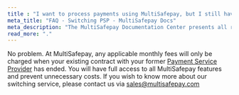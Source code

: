 ```yaml
---
title : "I want to process payments using MultiSafepay, but I still have a contract with a different PSP. Is that a problem?"
meta_title: "FAQ - Switching PSP - MultiSafepay Docs"
meta_description: "The MultiSafepay Documentation Center presents all relevant information about our Plugins and API. You can also find support pages for Payment Methods, Tools and General Questions as well as the contact details of our Support and Integration Teams."
read_more: "."
---
```


No problem. At MultiSafepay, any applicable monthly fees will only be charged when your existing contract with your former [Payment Service Provider](/faq/getting-started/glossary/#payment-service-provider-psp) has ended. You will have full access to all MultiSafepay features and prevent unnecessary costs. If you wish to know more about our switching service, please contact us via <sales@multisafepay.com>
